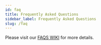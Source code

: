 ```yaml
---
id: faq
title: Frequently Asked Questions
sidebar_label: Frequently Asked Questions
slug: /faq
---
```


Please visit our [FAQS WIKI](https://www.notion.so/cryptexfinance/Dictionary-7bef1b779b1b4db480f91ac8a89e0782) for more details.
